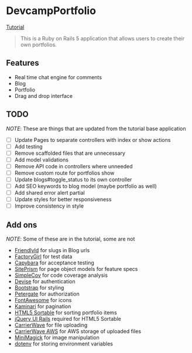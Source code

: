 # DevcampPortfolio

[Tutorial](https://www.udemy.com/professional-rails-5-development-course)

> This is a Ruby on Rails 5 application that allows users to create their own
portfolios.

## Features

- Real time chat engine for comments
- Blog
- Portfolio
- Drag and drop interface

## TODO

*NOTE*: These are things that are updated from the tutorial base application

- [ ] Update Pages to separate controllers with index or show actions
- [ ] Add testing
- [ ] Remove scaffolded files that are unnecessary
- [ ] Add model validations
- [ ] Remove API code in controllers where unneeded
- [ ] Remove custom route for portfolios show
- [ ] Update blogs#toggle_status to its own controller
- [ ] Add SEO keywords to blog model (maybe portfolio as well)
- [ ] Add shared error alert partial
- [ ] Update styles for better responsiveness
- [ ] Improve consistency in style

## Add ons

*NOTE*: Some of these are in the tutorial, some are not

- [FriendlyId](https://github.com/norman/friendly_id) for slugs in Blog urls
- [FactoryGirl](https://github.com/thoughtbot/factory_girl_rails) for test data
- [Capybara](https://github.com/teamcapybara/capybara) for acceptance testing
- [SitePrism](https://github.com/natritmeyer/site_prism) for page object models
  for feature specs
- [SimpleCov](https://github.com/colszowka/simplecov) for code coverage analysis
- [Devise](https://github.com/plataformatec/devise) for authentication
- [Bootstrap](https://github.com/twbs/bootstrap-rubygem) for styling
- [Petergate](https://github.com/elorest/petergate) for authorization
- [FontAwesome](https://github.com/bokmann/font-awesome-rails) for icons
- [Kaminari](https://github.com/kaminari/kaminari) for pagination
- [HTML5 Sortable](https://github.com/lukasoppermann/html5sortable) for sorting
  portfolio items
- [jQuery UI Rails](https://github.com/jquery-ui-rails/jquery-ui-rails) required
  for HTML5 Sortable
- [CarrierWave](https://github.com/carrierwaveuploader/carrierwave) for file
  uploading
- [CarrierWave AWS](https://github.com/sorentwo/carrierwave-aws) for AWS storage
  of uploaded files
- [MiniMagick](https://github.com/minimagick/minimagick) for image manipulation
- [dotenv](https://github.com/bkeepers/dotenv) for storing environment variables
